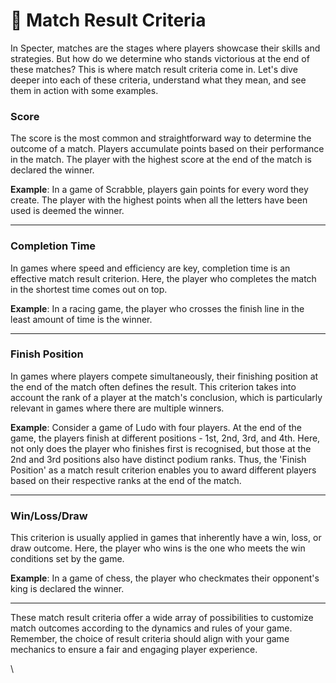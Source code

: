 # 🥇 Match Result Criteria

In Specter, matches are the stages where players showcase their skills and strategies. But how do we determine who stands victorious at the end of these matches? This is where match result criteria come in. Let's dive deeper into each of these criteria, understand what they mean, and see them in action with some examples.

### Score

The score is the most common and straightforward way to determine the outcome of a match. Players accumulate points based on their performance in the match. The player with the highest score at the end of the match is declared the winner.

**Example**: In a game of Scrabble, players gain points for every word they create. The player with the highest points when all the letters have been used is deemed the winner.

***

### Completion Time

In games where speed and efficiency are key, completion time is an effective match result criterion. Here, the player who completes the match in the shortest time comes out on top.

**Example**: In a racing game, the player who crosses the finish line in the least amount of time is the winner.

***

### Finish Position

In games where players compete simultaneously, their finishing position at the end of the match often defines the result. This criterion takes into account the rank of a player at the match's conclusion, which is particularly relevant in games where there are multiple winners.

**Example**: Consider a game of Ludo with four players. At the end of the game, the players finish at different positions - 1st, 2nd, 3rd, and 4th. Here, not only does the player who finishes first is recognised, but those at the 2nd and 3rd positions also have distinct podium ranks. Thus, the 'Finish Position' as a match result criterion enables you to award different players based on their respective ranks at the end of the match.

***

### Win/Loss/Draw

This criterion is usually applied in games that inherently have a win, loss, or draw outcome. Here, the player who wins is the one who meets the win conditions set by the game.

**Example**: In a game of chess, the player who checkmates their opponent's king is declared the winner.

***

These match result criteria offer a wide array of possibilities to customize match outcomes according to the dynamics and rules of your game. Remember, the choice of result criteria should align with your game mechanics to ensure a fair and engaging player experience.

\
